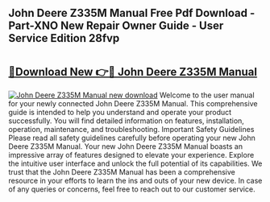 ## John Deere Z335M Manual Free Pdf Download - Part-XNO New Repair Owner Guide - User Service Edition 28fvp

# <h2><a href="http://bc93184.oget.top/?id=John+Deere+Z335M+Manual">🔗Download New 👉🔴 John Deere Z335M Manual</a></h2>

[![John Deere Z335M Manual new download](https://i.imgur.com/5g1atiW.png)](http://bc93184.oget.top/?id=John+Deere+Z335M+Manual)
Welcome to the user manual for your newly connected John Deere Z335M Manual. This comprehensive guide is intended to help you understand and operate your product successfully. You will find detailed information on features, installation, operation, maintenance, and troubleshooting. Important Safety Guidelines Please read all safety guidelines carefully before operating your new John Deere Z335M Manual. Your new John Deere Z335M Manual boasts an impressive array of features designed to elevate your experience. Explore the intuitive user interface and unlock the full potential of its capabilities. We trust that the John Deere Z335M Manual has been a comprehensive resource in your efforts to learn the ins and outs of your new device. In case of any queries or concerns, feel free to reach out to our customer service.

